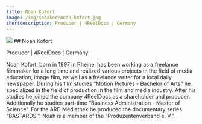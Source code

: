 ```yaml
---
title: Noah Kofort
image: /img/speaker/noah-kofort.jpg
shortdescription: Producer | 4ReelDocs | Germany
---
```

<img src="/img/speaker/noah-kofort.jpg">
## Noah Kofort

Producer | 4ReelDocs | Germany

Noah Kofort, born in 1997 in Rheine, has been working as a freelance filmmaker for a long time and realized various projects in the field of media education, image film, as well as a freelance writer for a local daily newspaper. During his film studies “Motion Pictures - Bachelor of Arts” he specialized in the field of production in the film and media industry. After his studies he joined the company 4ReelDocs as a shareholder and producer. Additionally he studies part-time “Business Administration - Master of Science”. For the ARD Mediathek he produced the documentary series “BASTARDS.”. Noah is a member of the “Produzentenverband e. V.”.




